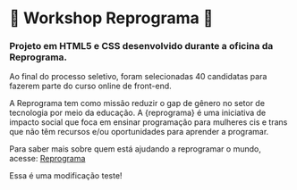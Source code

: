  # :rocket: Workshop Reprograma :rocket: 

### Projeto em HTML5 e CSS desenvolvido durante a oficina da Reprograma. 

Ao final do processo seletivo, foram selecionadas 40 candidatas para fazerem parte do curso online de front-end. 

A Reprograma tem como missão reduzir o gap de gênero no setor de tecnologia por meio da educação. A {reprograma} é uma iniciativa de impacto social que foca em ensinar programação para mulheres cis e trans que não têm recursos e/ou oportunidades para aprender a programar. 

Para saber mais sobre quem está ajudando a reprogramar o mundo, acesse: [Reprograma](https://www.reprograma.com.br/index.html)

Essa é uma modificação teste!